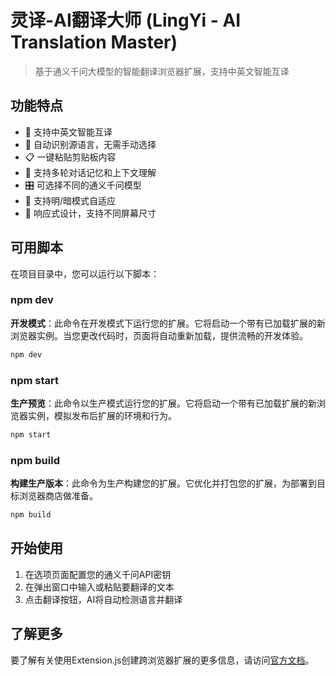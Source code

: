# 灵译-AI翻译大师 (LingYi - AI Translation Master)

> 基于通义千问大模型的智能翻译浏览器扩展，支持中英文智能互译

## 功能特点

- 🚀 支持中英文智能互译
- 🔄 自动识别源语言，无需手动选择
- 📋 一键粘贴剪贴板内容
- 💾 支持多轮对话记忆和上下文理解
- 🎛️ 可选择不同的通义千问模型
- 🌙 支持明/暗模式自适应
- 📱 响应式设计，支持不同屏幕尺寸

## 可用脚本

在项目目录中，您可以运行以下脚本：

### npm dev

**开发模式**：此命令在开发模式下运行您的扩展。它将启动一个带有已加载扩展的新浏览器实例。当您更改代码时，页面将自动重新加载，提供流畅的开发体验。

```bash
npm dev
```

### npm start

**生产预览**：此命令以生产模式运行您的扩展。它将启动一个带有已加载扩展的新浏览器实例，模拟发布后扩展的环境和行为。

```bash
npm start
```

### npm build

**构建生产版本**：此命令为生产构建您的扩展。它优化并打包您的扩展，为部署到目标浏览器商店做准备。

```bash
npm build
```

## 开始使用

1. 在选项页面配置您的通义千问API密钥
2. 在弹出窗口中输入或粘贴要翻译的文本
3. 点击翻译按钮，AI将自动检测语言并翻译

## 了解更多

要了解有关使用Extension.js创建跨浏览器扩展的更多信息，请访问[官方文档](https://extension.js.org)。